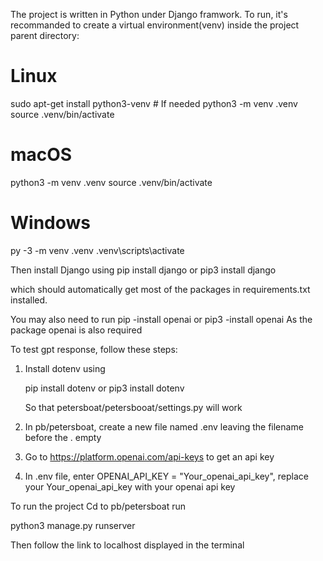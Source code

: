The project is written in Python under Django framwork. To run, it's recommanded to create a virtual environment(venv) inside the project parent directory:

# Linux
sudo apt-get install python3-venv    # If needed
python3 -m venv .venv
source .venv/bin/activate

# macOS
python3 -m venv .venv
source .venv/bin/activate

# Windows
py -3 -m venv .venv
.venv\scripts\activate

Then install Django using 
pip install django
or
pip3 install django

which should automatically get most of the packages in requirements.txt installed.

You may also need to run 
  pip -install openai
  or
  pip3 -install openai 
As the package openai is also required

To test gpt response, follow these steps:

1. Install dotenv using

   pip install dotenv
   or
   pip3 install dotenv

   So that petersboat/petersbooat/settings.py will work
   
2. In pb/petersboat, create a new file named .env leaving the filename before the . empty
3. Go to https://platform.openai.com/api-keys to get an api key
4. In .env file, enter OPENAI_API_KEY = "Your_openai_api_key", replace your Your_openai_api_key with your openai api key

To run the project
Cd to pb/petersboat
run

python3 manage.py runserver

Then follow the link to localhost displayed in the terminal
   
